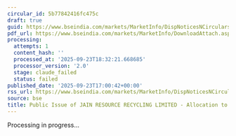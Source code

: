 ```yaml
---
circular_id: 5b77842416fc475c
draft: true
guid: https://www.bseindia.com/markets/MarketInfo/DispNoticesNCirculars.aspx?Noticeid={1EFA421B-8E28-42CC-8249-E3DB0DEBB01C}&noticeno=20250923-84&dt=09/23/2025&icount=84&totcount=84&flag=0
pdf_url: https://www.bseindia.com/markets/MarketInfo/DownloadAttach.aspx?id=20250923-84&attachedId=be0eb505-8010-45c2-9644-4b0da2423cbb
processing:
  attempts: 1
  content_hash: ''
  processed_at: '2025-09-23T18:32:21.668685'
  processor_version: '2.0'
  stage: claude_failed
  status: failed
published_date: '2025-09-23T17:00:42+00:00'
rss_url: https://www.bseindia.com/markets/MarketInfo/DispNoticesNCirculars.aspx?Noticeid={1EFA421B-8E28-42CC-8249-E3DB0DEBB01C}&noticeno=20250923-84&dt=09/23/2025&icount=84&totcount=84&flag=0
source: bse
title: Public Issue of JAIN RESOURCE RECYCLING LIMITED - Allocation to Anchor Investors
---
```


Processing in progress...